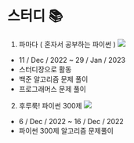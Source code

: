 # 스터디  📚
1. 파마다 ( 혼자서 공부하는 파이썬 ) 
<a href="https://www.notion.so/51dde3e634314ffc999c7c31c2413e7b?pvs=4" target="_blank"><img src="https://img.shields.io/badge/Notion-000000?style=flat-square&logo=Notion&logoColor=white"/></a>
- 11 / Dec / 2022 ~ 29 / Jan / 2023 
- 스터디장으로 활동
- 백준 알고리즘 문제 풀이 
- 프로그래머스 문제 풀이 

2. 후루룩! 파이썬 300제
<a href="https://www.notion.so/300-123b047b8c4f46afb1c3f491cb07dd7b?pvs=4" target="_blank"><img src="https://img.shields.io/badge/Notion-000000?style=flat-square&logo=Notion&logoColor=white"/></a>
- 6 / Dec / 2022 ~ 16 / Dec / 2022
- 파이썬 300제 알고리즘 문제풀이 
